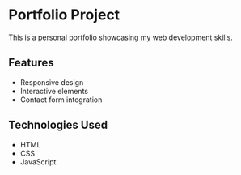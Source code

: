 # Portfolio Project

This is a personal portfolio showcasing my web development skills.

## Features
- Responsive design
- Interactive elements
- Contact form integration

## Technologies Used
- HTML
- CSS
- JavaScript
